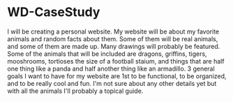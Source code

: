 # WD-CaseStudy
  I will be creating a personal website.
My website will be about my favorite animals and random facts about them.
Some of them will be real animals, 
and some of them are made up. Many drawings will probably be featured.
Some of the animals that will be included are dragons, griffins, tigers, mooshrooms, 
tortioses the size of a football staium, and things that are half one thing like a panda 
and half another thing like an armadillo. 
3 general goals I want to have for my 
website are 1st to be functional, to be organized, and to be really cool and fun. 
I'm not sure about any other details yet but with all the animals I'll probably a topical guide.
